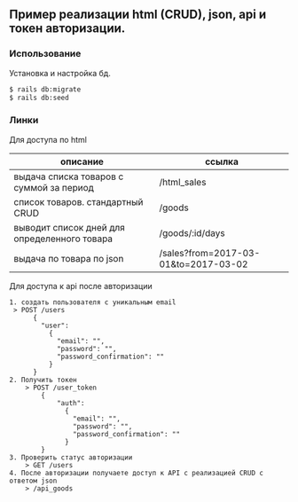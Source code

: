 ## Пример реализации html (CRUD), json, api и токен авторизации.
### Использование

Установка и настройка бд.

```sh
$ rails db:migrate
$ rails db:seed
```

### Линки

Для доступа по html

| описание | ссылка |
| ------ | ------ |
| выдача списка товаров с суммой за период | /html_sales |
| список товаров. стандартный CRUD  | /goods |
| выводит список дней для определенного товара | /goods/:id/days |
| выдача по товара по json | /sales?from=2017-03-01&to=2017-03-02 |

Для доступа к api после авторизации

    1. создать пользователя с уникальным email
     > POST /users
          {
            "user": 
              {
                "email": "", 
                "password": "",
                "password_confirmation": ""
              }
          }
    2. Получить токен
        > POST /user_token 
            {
                "auth": 
                  {
                    "email": "", 
                    "password": "",
                    "password_confirmation": ""
                  }
            }
    3. Проверить статус авторизации
        > GET /users
    4. После авторизации получаете доступ к API с реализацией CRUD c ответом json
        > /api_goods

